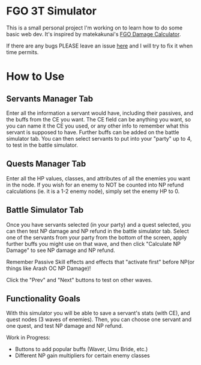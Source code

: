 # FGO 3T Simulator

This is a small personal project I'm working on to learn how to do some basic web dev. It's inspired by matekakunai's [FGO Damage Calculator](https://maketakunai.github.io/).

If there are any bugs PLEASE leave an issue [here](https://github.com/gakiloroth/gakiloroth.github.io/issues) and I will try to fix it when time permits.

# How to Use
## Servants Manager Tab
Enter all the information a servant would have, including their passives, and the buffs from the CE you want. The CE field can be anything you want, so you can name it the CE you used, or any other info to remember what this servant is supposed to have. Further buffs can be added on the battle simulator tab. You can then select servants to put into your "party" up to 4, to test in the battle simulator.

## Quests Manager Tab
Enter all the HP values, classes, and attributes of all the enemies you want in the node. If you wish for an enemy to NOT be counted into NP refund calculations (ie. it is a 1-2 enemy node), simply set the enemy HP to 0.

## Battle Simulator Tab
Once you have servants selected (in your party) and a quest selected, you can then test NP damage and NP refund in the battle simulator tab. Select one of the servants from your party from the bottom of the screen, apply further buffs you might use on that wave, and then click "Calculate NP Damage" to see NP damage and NP refund.

Remember Passive Skill effects and effects that "activate first" before NP(or things like Arash OC NP Damage)!

Click the "Prev" and "Next" buttons to test on other waves.


## Functionality Goals

With this simulator you will be able to save a servant's stats (with CE), and quest nodes (3 waves of enemies).
Then, you can choose one servant and one quest, and test NP damage and NP refund.

Work in Progress:
- Buttons to add popular buffs (Waver, Umu Bride, etc.)
- Different NP gain multipliers for certain enemy classes
